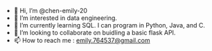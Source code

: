 - 👋 Hi, I’m @chen-emily-20
- 👀 I’m interested in data engineering.
- 🌱 I’m currently learning SQL. I can program in Python, Java, and C.
- 💞️ I’m looking to collaborate on buidling a basic flask API.
- 📫 How to reach me : emily.764537@gmail.com

<!---
chen-emily-20/chen-emily-20 is a ✨ special ✨ repository because its `README.md` (this file) appears on your GitHub profile.
You can click the Preview link to take a look at your changes.
--->
